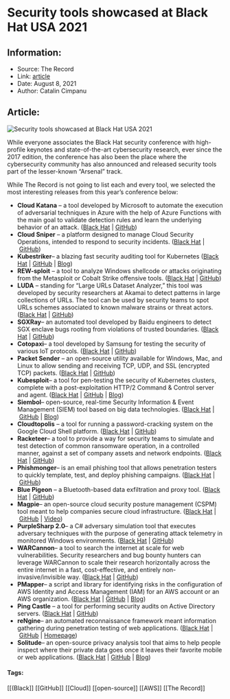 # Security tools showcased at Black Hat USA 2021
### 

## Information:
+ Source: The Record
+ Link: [article](https://therecord.media/security-tools-showcased-at-black-hat-usa-2021/)
+ Date: August 8, 2021
+ Author: Catalin Cimpanu


## Article:
![Security tools showcased at Black Hat USA 2021](https://therecord.media/wp-content/uploads/2021/08/Black-Hat.jpg)

While everyone associates the Black Hat security conference with high-profile keynotes and state-of-the-art cybersecurity research, ever since the 2017 edition, the conference has also been the place where the cybersecurity community has also announced and released security tools part of the lesser-known “Arsenal” track.


While The Record is not going to list each and every tool, we selected the most interesting releases from this year’s conference below:


* **Cloud Katana** – a tool developed by Microsoft to automate the execution of adversarial techniques in Azure with the help of Azure Functions with the main goal to validate detection rules and learn the underlying behavior of an attack. ([Black Hat](https://www.blackhat.com/us-21/arsenal/schedule/#cloud-katana-24120) | [GitHub](https://github.com/Azure/Cloud-Katana))
* **Cloud Sniper** – a platform designed to manage Cloud Security Operations, intended to respond to security incidents. ([Black Hat](https://www.blackhat.com/us-21/arsenal/schedule/#cloud-sniper-23826) | [GitHub](https://github.com/cloud-sniper/cloud-sniper))
* **Kubestriker**– a blazing fast security auditing tool for Kubernetes ([Black Hat](https://www.blackhat.com/us-21/arsenal/schedule/#kubestriker-a-blazing-fast-kubernetes-security-auditing-tool-23053) | [GitHub](https://github.com/vchinnipilli/kubestriker) | [Blog](https://faun.pub/kubestriker-384c028f3cf8))
* **REW-sploit** – a tool to analyze Windows shellcode or attacks originating from the Metasploit or Cobalt Strike offensive tools. ([Black Hat](https://www.blackhat.com/us-21/arsenal/schedule/#rew-sploit-dissecting-metasploit-attacks-24086) | [GitHub](https://github.com/REW-sploit/REW-sploit))
* **LUDA** – standing for “Large URLs Dataset Analyzer,” this tool was developed by security researchers at Akamai to detect patterns in large collections of URLs. The tool can be used by security teams to spot URLs schemes associated to known malware strains or threat actors. ([Black Hat](https://www.blackhat.com/us-21/arsenal/schedule/index.html#luda--large-urls-dataset-analyzer-for-security-23851) | [GitHub](https://github.com/akamai/luda))
* **SGXRay**– an automated tool developed by Baidu engineers to detect SGX enclave bugs rooting from violations of trusted boundaries. ([Black Hat](https://www.blackhat.com/us-21/arsenal/schedule/#sgxray-automated-vulnerability-finding-in-sgx-enclave-application-23765) | [GitHub](https://github.com/baiduxlab/sgxray))
* **Cotopaxi**– a tool developed by Samsung for testing the security of various IoT protocols. ([Black Hat](https://www.blackhat.com/us-21/arsenal/schedule/#cotopaxi-iotiiotmm-protocols-security-testing-toolkit-24113) | [GitHub](https://github.com/Samsung/cotopaxi))
* **Packet Sender** – an open-source utility available for Windows, Mac, and Linux to allow sending and receiving TCP, UDP, and SSL (encrypted TCP) packets. ([Black Hat](https://www.blackhat.com/us-21/arsenal/schedule/#packet-sender-24082) | [GitHub](https://github.com/dannagle/PacketSender))
* **Kubesploit**– a tool for pen-testing the security of Kubernetes clusters, complete with a post-exploitation HTTP/2 Command & Control server and agent. ([Black Hat](https://www.blackhat.com/us-21/arsenal/schedule/#kubesploit-a-post-exploitation-framework-focused-on-containerized-environments-23995) | [GitHub](https://github.com/cyberark/kubesploit) | [Blog](https://www.cyberark.com/resources/threat-research-blog/kubesploit-a-new-offensive-tool-for-testing-containerized-environments))
* **Siembol**– open-source, real-time Security Information & Event Management (SIEM) tool based on big data technologies. ([Black Hat](https://www.blackhat.com/us-21/arsenal/schedule/#siembol-an-open-source-real-time-siem-tool-based-on-big-data-technologies-24038) | [GitHub](https://github.com/G-Research/siembol) | [Blog](https://www.gresearch.co.uk/article/introducing-siembol-an-open-source-real-time-security-information-and-event-management-tool/))
* **Cloudtopolis** – a tool for running a password-cracking system on the Google Cloud Shell platform. ([Black Hat](https://www.blackhat.com/us-21/arsenal/schedule/#cloudtopolis-zero-infrastructure-password-cracking-23998) | [GitHub](https://github.com/JoelGMSec/Cloudtopolis))
* **Racketeer**– a tool to provide a way for security teams to simulate and test detection of common ransomware operation, in a controlled manner, against a set of company assets and network endpoints. ([Black Hat](https://www.blackhat.com/us-21/arsenal/schedule/#racketeer-prototyping-ransomware-operations-23423) | [GitHub](https://github.com/dsnezhkov/racketeer))
* **Phishmonger**– is an email phishing tool that allows penetration testers to quickly template, test, and deploy phishing campaigns. ([Black Hat](https://www.blackhat.com/us-21/arsenal/schedule/#phishmonger-welcome-to-the-phish-market-24046) | [GitHub](https://github.com/fkasler/phishmonger))
* **Blue Pigeon** – a Bluetooth-based data exfiltration and proxy tool. ([Black Hat](https://www.blackhat.com/us-21/arsenal/schedule/#blue-pigeon-bluetooth-based-data-exfiltration-and-proxy-tool-for-red-teamers-23492) | [GitHub](https://github.com/BluePigeonProject/blue-pigeon))
* **Magpie**– an open-source cloud security posture management (CSPM) tool meant to help companies secure cloud infrastructure. ([Black Hat](https://www.blackhat.com/us-21/arsenal/schedule/#magpie-an-open-source-cspm-built-to-scale-24100) | [GitHub](https://github.com/openraven/magpie) | [Video](https://www.openraven.com/plaintalk-series/episode-10-all-about-magpie))
* **PurpleSharp 2.0**– a C# adversary simulation tool that executes adversary techniques with the purpose of generating attack telemetry in monitored Windows environments. ([Black Hat](https://www.blackhat.com/us-21/arsenal/schedule/#purplesharp--active-directory-attack-simulations-24011) | [GitHub](https://github.com/mvelazc0/PurpleSharp))
* **WARCannon**– a tool to search the internet at scale for web vulnerabilities. Security researchers and bug bounty hunters can leverage WARCannon to scale their research horizontally across the entire internet in a fast, cost-effective, and entirely non-invasive/invisible way. ([Black Hat](https://www.blackhat.com/us-21/arsenal/schedule/#warcannon-grep-the-entire-internet-for-webapp-vulnerabilities-24064) | [GitHub](https://github.com/c6fc/warcannon))
* **PMapper**– a script and library for identifying risks in the configuration of AWS Identity and Access Management (IAM) for an AWS account or an AWS organization. ([Black Hat](https://www.blackhat.com/us-21/arsenal/schedule/#principal-mapper-pmapper-a-tool-for-identifying-unique-aws-accountorganization-permissions-risks-24023) | [GitHub](https://github.com/nccgroup/PMapper) | [Blog](https://research.nccgroup.com/2021/03/29/tool-release-principal-mapper-v1-1-0-update/))
* **Ping Castle** – a tool for performing security audits on Active Directory servers. ([Black Hat](https://www.blackhat.com/us-21/arsenal/schedule/#pingcastle-an-active-directory-auditing-tool-23781) | [GitHub](https://github.com/vletoux/pingcastle))
* **reNgine**– an automated reconnaissance framework meant information gathering during penetration testing of web applications. ([Black Hat](https://www.blackhat.com/us-21/arsenal/schedule/#rengine-an-automated-reconnaissance-framework-23774) | [GitHub](https://github.com/yogeshojha/rengine) | [Homepage](https://rengine.wiki/))
* **Solitude**– an open-source privacy analysis tool that aims to help people inspect where their private data goes once it leaves their favorite mobile or web applications. ([Black Hat](https://www.blackhat.com/us-21/arsenal/schedule/#solitude-a-privacy-analysis-tool-23902) | [GitHub](https://github.com/nccgroup/solitude) | [Blog](https://research.nccgroup.com/2021/03/17/tool-release-solitude-a-privacy-analysis-tool/))





#### Tags:
[[(Black]] [[GitHub]] [[Cloud]] [[open-source]] [[AWS]] [[The Record]]
